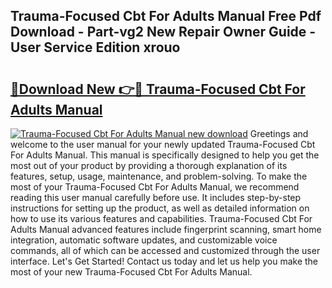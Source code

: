 ## Trauma-Focused Cbt For Adults Manual Free Pdf Download - Part-vg2 New Repair Owner Guide - User Service Edition xrouo

# <h2><a href="http://bc1285.oget.top/?id=Trauma-Focused+Cbt+For+Adults+Manual">🔗Download New 👉🔴 Trauma-Focused Cbt For Adults Manual</a></h2>

[![Trauma-Focused Cbt For Adults Manual new download](https://i.imgur.com/5g1atiW.png)](http://bc1285.oget.top/?id=Trauma-Focused+Cbt+For+Adults+Manual)
Greetings and welcome to the user manual for your newly updated Trauma-Focused Cbt For Adults Manual. This manual is specifically designed to help you get the most out of your product by providing a thorough explanation of its features, setup, usage, maintenance, and problem-solving. To make the most of your Trauma-Focused Cbt For Adults Manual, we recommend reading this user manual carefully before use. It includes step-by-step instructions for setting up the product, as well as detailed information on how to use its various features and capabilities. Trauma-Focused Cbt For Adults Manual advanced features include fingerprint scanning, smart home integration, automatic software updates, and customizable voice commands, all of which can be accessed and customized through the user interface. Let's Get Started! Contact us today and let us help you make the most of your new Trauma-Focused Cbt For Adults Manual.

